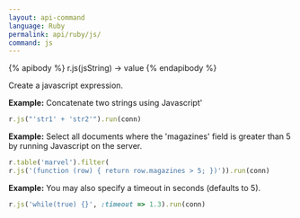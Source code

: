 ```yaml
---
layout: api-command 
language: Ruby
permalink: api/ruby/js/
command: js 
---
```


{% apibody %}
r.js(jsString) → value
{% endapibody %}

Create a javascript expression.

__Example:__ Concatenate two strings using Javascript'

```rb
r.js("'str1' + 'str2'").run(conn)
```

__Example:__ Select all documents where the 'magazines' field is greater than 5 by
running Javascript on the server.

```rb
r.table('marvel').filter(
r.js('(function (row) { return row.magazines > 5; })')).run(conn)
```


__Example:__ You may also specify a timeout in seconds (defaults to 5).

```rb
r.js('while(true) {}', :timeout => 1.3).run(conn)
```

